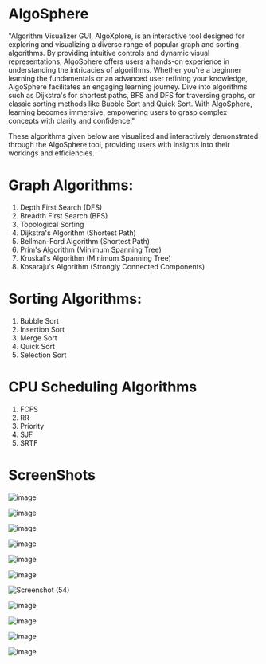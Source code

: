 # AlgoSphere
"Algorithm Visualizer GUI, AlgoXplore, is an interactive tool designed for exploring and visualizing a diverse range of popular graph and sorting algorithms. By providing intuitive controls and dynamic visual representations, AlgoSphere offers users a hands-on experience in understanding the intricacies of algorithms. Whether you're a beginner learning the fundamentals or an advanced user refining your knowledge, AlgoSphere facilitates an engaging learning journey. Dive into algorithms such as Dijkstra's for shortest paths, BFS and DFS for traversing graphs, or classic sorting methods like Bubble Sort and Quick Sort. With AlgoSphere, learning becomes immersive, empowering users to grasp complex concepts with clarity and confidence."

These algorithms given below are  visualized and interactively demonstrated through the AlgoSphere tool, providing users with insights into their workings and efficiencies.

# Graph Algorithms:

1) Depth First Search (DFS)
2) Breadth First Search (BFS)
3) Topological Sorting
4) Dijkstra's Algorithm (Shortest Path)
4) Bellman-Ford Algorithm (Shortest Path)
5) Prim's Algorithm (Minimum Spanning Tree)
6) Kruskal's Algorithm (Minimum Spanning Tree)
7) Kosaraju's Algorithm (Strongly Connected Components)

# Sorting Algorithms:

1) Bubble Sort
2) Insertion Sort
3) Merge Sort
4) Quick Sort
5) Selection Sort

# CPU Scheduling Algorithms

1) FCFS
2) RR
3) Priority
4) SJF
5) SRTF

# ScreenShots
![image](https://github.com/user-attachments/assets/f8ad6611-c762-4aa3-a494-1245aced9b7a)

![image](https://github.com/user-attachments/assets/43e9e972-a675-4724-b866-ee11eb7eda3f)

![image](https://github.com/user-attachments/assets/df558230-b32f-4158-998c-22bf6f5f7ea6)

![image](https://github.com/user-attachments/assets/0f53b6cb-ad90-4089-9cc5-1c7584686003)

![image](https://github.com/user-attachments/assets/25640a43-c32f-4a27-ba65-9389cac25b4d)

![image](https://github.com/El-Vaibhav/AlgoXplore/assets/135622906/f7b7534d-ff88-46e6-929d-b6a95bee847e)

![Screenshot (54)](https://github.com/El-Vaibhav/AlgoXplore/assets/135622906/a6751999-dc95-4a13-a15d-7df65430b067)

![image](https://github.com/user-attachments/assets/4733d554-3bfa-4c67-bb83-2a5c901bc43a)

![image](https://github.com/user-attachments/assets/7600ed98-9d75-499c-b4fa-7f44dfea1e75)

![image](https://github.com/user-attachments/assets/34c69484-5f96-42e6-9947-12d7b2f54413)

![image](https://github.com/user-attachments/assets/d04f4951-8ce2-4263-bcba-0cd0343dc79c)









